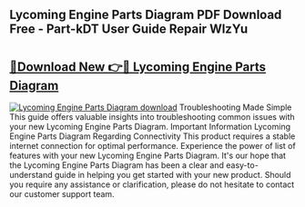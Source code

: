 ## Lycoming Engine Parts Diagram PDF Download Free - Part-kDT User Guide Repair WlzYu

# <h2><a href="http://dfjo2j.blite.top/?on=Lycoming+Engine+Parts+Diagram">🔗Download New 👉🔴 Lycoming Engine Parts Diagram</a></h2>

[![Lycoming Engine Parts Diagram download](https://i.imgur.com/lujVjoI.png)](http://dfjo2j.blite.top/?on=Lycoming+Engine+Parts+Diagram)
Troubleshooting Made Simple This guide offers valuable insights into troubleshooting common issues with your new Lycoming Engine Parts Diagram. Important Information Lycoming Engine Parts Diagram Regarding Connectivity This product requires a stable internet connection for optimal performance. Experience the power of list of features with your new Lycoming Engine Parts Diagram. It's our hope that the Lycoming Engine Parts Diagram has been a clear and easy-to-understand guide in helping you get started with your new product. Should you require any assistance or clarification, please do not hesitate to contact our customer support team.

